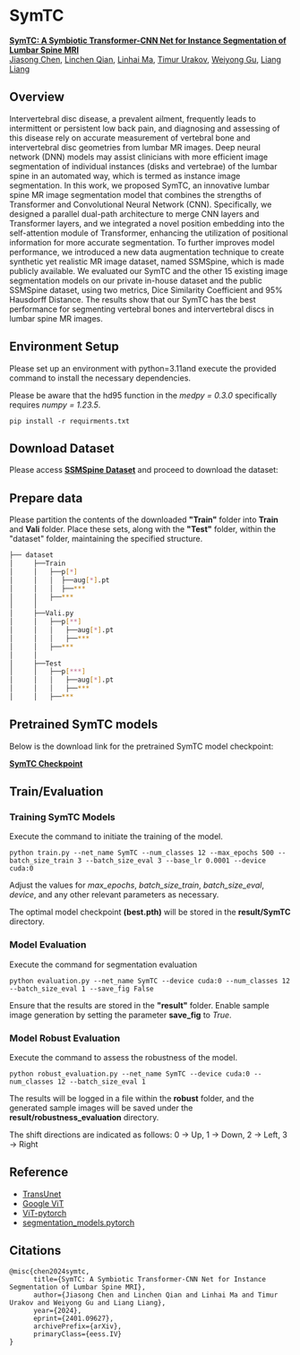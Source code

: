# SymTC

[**SymTC: A Symbiotic Transformer-CNN Net for Instance Segmentation of Lumbar Spine MRI**](https://arxiv.org/abs/2401.09627)<br/>
[Jiasong Chen](https://jiasongchen.github.io/),
[Linchen Qian](https://scholar.google.com/citations?user=cqAjbgQAAAAJ&hl=en&oi=sra),
[Linhai Ma](https://sarielma.github.io/),
[Timur Urakov](https://med.miami.edu/faculty/timur-urakov-md),
[Weiyong Gu](https://people.miami.edu/profile/9d2998936f27f2b0daa8828b8a709d0c),
[Liang Liang](https://liangbright.wordpress.com/)<br/>

## Overview

Intervertebral disc disease, a prevalent ailment, frequently leads to intermittent or persistent low back pain,
and diagnosing and assessing of this disease rely on accurate measurement of vertebral bone and intervertebral disc
geometries from lumbar MR images. Deep neural network (DNN) models may assist clinicians with more efficient image
segmentation of individual instances (disks and vertebrae) of the lumbar spine in an automated way, which is termed as instance image
segmentation. In this work, we proposed SymTC, an innovative lumbar spine MR image segmentation model that combines the strengths of
Transformer and Convolutional Neural Network (CNN). Specifically, we designed a parallel dual-path architecture to merge
CNN layers and Transformer layers, and we integrated a novel position embedding into the self-attention module of Transformer,
enhancing the utilization of positional information for more accurate segmentation. To further improves model performance, we
introduced a new data augmentation technique to create synthetic yet realistic MR image dataset, named SSMSpine, which is made publicly available. We
evaluated our SymTC and the other 15 existing image segmentation models on our private in-house dataset and the public SSMSpine dataset, using
two metrics, Dice Similarity Coefficient and 95% Hausdorff Distance. The results show that our SymTC has the best performance for
segmenting vertebral bones and intervertebral discs in lumbar spine MR images.

## Environment Setup

Please set up an environment with python=3.11and execute the provided command to install the necessary dependencies.

Please be aware that the hd95 function in the _medpy = 0.3.0_ specifically requires _numpy = 1.23.5_. 

```commandline
pip install -r requirments.txt
```

## Download Dataset

Please access [**SSMSpine Dataset**](https://github.com/jiasongchen/SSMSpine) and proceed to download the dataset:

## Prepare data

Please partition the contents of the downloaded **"Train"** folder into **Train** and **Vali** folder. 
Place these sets, along with the **"Test"** folder, within the "dataset" folder, maintaining the specified structure.


```bash
├── dataset
│     ├──Train
│     │   ├──p[*]
│     │   │  ├──aug[*].pt
│     │   │  ├──***
│     │   ├──***
│     │ 
│     ├──Vali.py
│     │   ├──p[**]
│     │   │   ├──aug[*].pt
│     │   │   ├──***
│     │   ├──***
│     │
│     ├──Test
│     │   ├──p[***]
│     │   │   ├──aug[*].pt
│     │   │   ├──***
│     │   ├──***
```

## Pretrained SymTC models

Below is the download link for the pretrained SymTC model checkpoint:

[**SymTC Checkpoint**](https://drive.google.com/drive/folders/1NLWaRFqM1L-d8jpd7KOVP3M_nK-S03ve?usp=sharing)

## Train/Evaluation

### Training SymTC Models

Execute the command to initiate the training of the model.

`python train.py --net_name SymTC --num_classes 12 --max_epochs 500 --batch_size_train 3 --batch_size_eval 3 --base_lr 0.0001 --device cuda:0`

Adjust the values for _max_epochs_, _batch_size_train_, _batch_size_eval_, _device_, and any other relevant parameters as necessary.

The optimal model checkpoint **(best.pth)** will be stored in the **result/SymTC** directory.

### Model Evaluation

Execute the command for segmentation evaluation

`python evaluation.py --net_name SymTC --device cuda:0 --num_classes 12 --batch_size_eval 1 --save_fig False`

Ensure that the results are stored in the **"result"** folder. Enable sample image generation by setting the parameter **save_fig** to _True_.

### Model Robust Evaluation

Execute the command to assess the robustness of the model.

`python robust_evaluation.py --net_name SymTC --device cuda:0 --num_classes 12 --batch_size_eval 1`

The results will be logged in a file within the **robust** folder, and the generated sample images 
will be saved under the **result/robustness_evaluation** directory.

The shift directions are indicated as follows:
0 -> Up, 1 -> Down, 2 -> Left, 3 -> Right


## Reference

* [TransUnet](https://github.com/Beckschen/TransUNet)
* [Google ViT](https://github.com/google-research/vision_transformer)
* [ViT-pytorch](https://github.com/jeonsworld/ViT-pytorch)
* [segmentation_models.pytorch](https://github.com/qubvel/segmentation_models.pytorch)

## Citations

```
@misc{chen2024symtc,
      title={SymTC: A Symbiotic Transformer-CNN Net for Instance Segmentation of Lumbar Spine MRI}, 
      author={Jiasong Chen and Linchen Qian and Linhai Ma and Timur Urakov and Weiyong Gu and Liang Liang},
      year={2024},
      eprint={2401.09627},
      archivePrefix={arXiv},
      primaryClass={eess.IV}
}
```